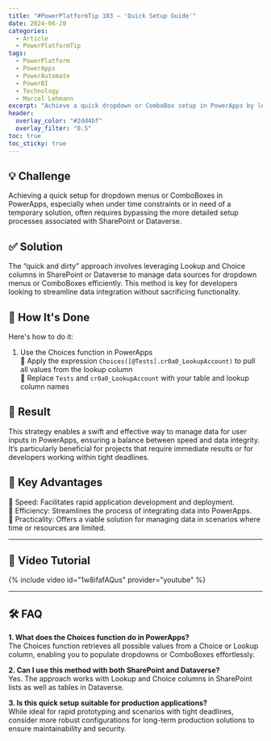 ```yaml
---
title: "#PowerPlatformTip 103 – 'Quick Setup Guide'"
date: 2024-06-20
categories:
  - Article
  - PowerPlatformTip
tags:
  - PowerPlatform
  - PowerApps
  - PowerAutomate
  - PowerBI
  - Technology
  - Marcel Lehmann
excerpt: "Achieve a quick dropdown or ComboBox setup in PowerApps by leveraging Lookup and Choice columns in SharePoint or Dataverse."
header:
  overlay_color: "#2dd4bf"
  overlay_filter: "0.5"
toc: true
toc_sticky: true
---
```


## 💡 Challenge
Achieving a quick setup for dropdown menus or ComboBoxes in PowerApps, especially when under time constraints or in need of a temporary solution, often requires bypassing the more detailed setup processes associated with SharePoint or Dataverse.

## ✅ Solution
The “quick and dirty” approach involves leveraging Lookup and Choice columns in SharePoint or Dataverse to manage data sources for dropdown menus or ComboBoxes efficiently. This method is key for developers looking to streamline data integration without sacrificing functionality.

## 🔧 How It's Done
Here's how to do it:
1. Use the Choices function in PowerApps  
   🔸 Apply the expression `Choices([@Tests].cr0a0_LookupAccount)` to pull all values from the lookup column  
   🔸 Replace `Tests` and `cr0a0_LookupAccount` with your table and lookup column names

## 🎉 Result
This strategy enables a swift and effective way to manage data for user inputs in PowerApps, ensuring a balance between speed and data integrity. It’s particularly beneficial for projects that require immediate results or for developers working within tight deadlines.

## 🌟 Key Advantages
🔸 Speed: Facilitates rapid application development and deployment.  
🔸 Efficiency: Streamlines the process of integrating data into PowerApps.  
🔸 Practicality: Offers a viable solution for managing data in scenarios where time or resources are limited.

---

## 🎥 Video Tutorial
{% include video id="1w8ifafAQus" provider="youtube" %}

---

## 🛠️ FAQ
**1. What does the Choices function do in PowerApps?**  
The Choices function retrieves all possible values from a Choice or Lookup column, enabling you to populate dropdowns or ComboBoxes effortlessly.

**2. Can I use this method with both SharePoint and Dataverse?**  
Yes. The approach works with Lookup and Choice columns in SharePoint lists as well as tables in Dataverse.

**3. Is this quick setup suitable for production applications?**  
While ideal for rapid prototyping and scenarios with tight deadlines, consider more robust configurations for long-term production solutions to ensure maintainability and security.